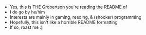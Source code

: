  - Yes, this is THE Grobertson you're reading the README of
 - I do go by he/him
 - Interests are mainly in gaming, reading, & (shocker) programming
 - Hopefully, this isn't like a horrible README formatting
 - If so, roast me :)
